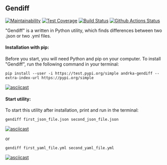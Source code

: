 ## Gendiff

[![Maintainability](https://api.codeclimate.com/v1/badges/e72cf6c566954f9d6477/maintainability)](https://codeclimate.com/github/Andrka/python-project-lvl2/maintainability) [![Test Coverage](https://api.codeclimate.com/v1/badges/e72cf6c566954f9d6477/test_coverage)](https://codeclimate.com/github/Andrka/python-project-lvl2/test_coverage) [![Build Status](https://travis-ci.org/Andrka/python-project-lvl2.svg?branch=master)](https://travis-ci.org/Andrka/python-project-lvl2) [![Github Actions Status](https://github.com/Andrka/python-project-lvl2/workflows/Python%20CI/badge.svg)](https://github.com/Andrka/python-project-lvl2/actions)

"Gendiff" is a written in Python utility, which finds differences between two .json or two .yml files.

#### Installation with pip:

Before you start, you will need Python and pip on your computer. To install "Gendiff", run the following command in your terminal:

`pip install --user -i https://test.pypi.org/simple andrka-gendiff --extra-index-url https://pypi.org/simple`

[![asciicast](https://asciinema.org/a/2fTQ7gmDrbfDQgR2exZGKjoLY.svg)](https://asciinema.org/a/2fTQ7gmDrbfDQgR2exZGKjoLY)

#### Start utility:

To start this utility after installation, print and run in the terminal:

`gendiff first_json_file.json second_json_file.json`

[![asciicast](https://asciinema.org/a/EDCYxv4F9fS2IvCnuFsQmgfN8.svg)](https://asciinema.org/a/EDCYxv4F9fS2IvCnuFsQmgfN8)

or

`gendiff first_yaml_file.yml second_yaml_file.yml`

[![asciicast](https://asciinema.org/a/fFnj6kIesKA78XSysotnviAfs.svg)](https://asciinema.org/a/fFnj6kIesKA78XSysotnviAfs)
